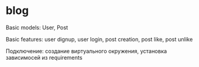 # blog
Basic models:
User, Post

Basic features:
user dignup, user login, post creation, post like, post unlike

Подключение:
создание виртуального окружения, установка зависимосей из requirements
